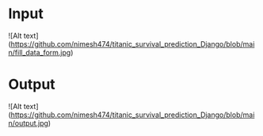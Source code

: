 # Input
![Alt text] (https://github.com/nimesh474/titanic_survival_prediction_Django/blob/main/fill_data_form.jpg)

# Output
![Alt text] (https://github.com/nimesh474/titanic_survival_prediction_Django/blob/main/output.jpg)
